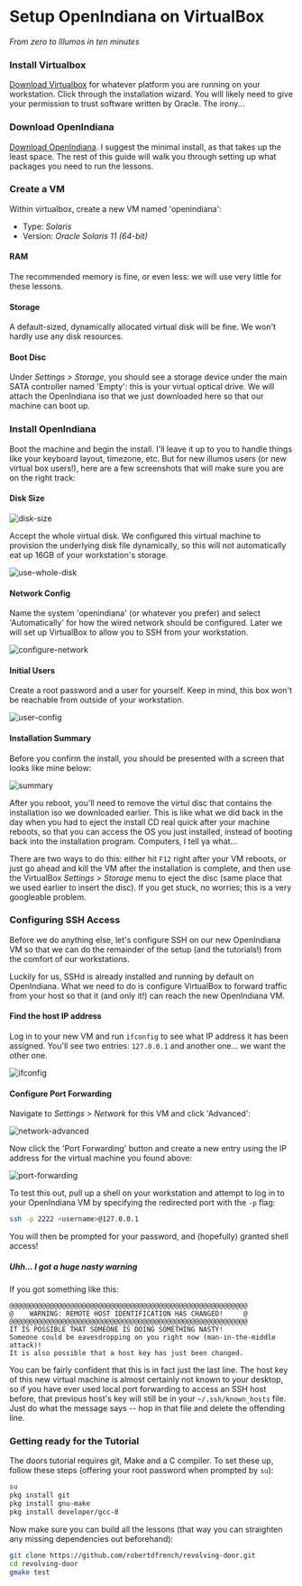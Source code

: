 # Setup OpenIndiana on VirtualBox
*From zero to Illumos in ten minutes*

### Install Virtualbox
[Download Virtualbox](https://www.virtualbox.org/wiki/Downloads) for whatever
platform you are running on your workstation. Click through the installation
wizard. You will likely need to give your permission to trust software written
by Oracle. The irony...

### Download OpenIndiana
[Download OpenIndiana](https://www.openindiana.org/download/). I suggest the
minimal install, as that takes up the least space. The rest of this guide will
walk you through setting up what packages you need to run the lessons.

### Create a VM
Within virtualbox, create a new VM named 'openindiana':

* Type: *Solaris*
* Version: *Oracle Solaris 11 (64-bit)*

#### RAM
The recommended memory is fine, or even less: we will use very little for these
lessons.

#### Storage
A default-sized, dynamically allocated virtual disk will be fine. We won't
hardly use any disk resources.

#### Boot Disc
Under *Settings > Storage*, you should see a storage device under the main SATA
controller named 'Empty': this is your virtual optical drive. We will attach the
OpenIndiana iso that we just downloaded here so that our machine can boot up.

### Install OpenIndiana
Boot the machine and begin the install. I'll leave it up to you to handle things
like your keyboard layout, timezone, etc. But for new illumos users (or new
virtual box users!), here are a few screenshots that will make sure you are on
the right track:

#### Disk Size
![disk-size](disk-size.png)

Accept the whole virtual disk. We configured this virtual machine to provision
the underlying disk file dynamically, so this will not automatically eat up 16GB
of your workstation's storage.

![use-whole-disk](use-whole-disk.png)

#### Network Config
Name the system 'openindiana' (or whatever you prefer) and select 'Automatically'
for how the wired network should be configured. Later we will set up VirtualBox
to allow you to SSH from your workstation.

![configure-network](configure-network.png)

#### Initial Users
Create a root password and a user for yourself. Keep in mind, this box won't be
reachable from outside of your workstation.

![user-config](user-config.png)

#### Installation Summary
Before you confirm the install, you should be presented with a screen that looks
like mine below:

![summary](summary.png)

After you reboot, you'll need to remove the virtul disc that contains the
installation iso we downloaded earlier. This is like what we did back in the day
when you had to eject the install CD real quick after your machine reboots, so
that you can access the OS you just installed, instead of booting back into the
installation program. Computers, I tell ya what...

There are two ways to do this: either hit `F12` right after your VM reboots, or
just go ahead and kill the VM after the installation is complete, and then use
the VirtualBox *Settings > Storage* menu to eject the disc (same place that we
used earlier to insert the disc). If you get stuck, no worries; this is a very
googleable problem.

### Configuring SSH Access
Before we do anything else, let's configure SSH on our new OpenIndiana VM so
that we can do the remainder of the setup (and the tutorials!) from the comfort
of our workstations.

Luckily for us, SSHd is already installed and running by default on OpenIndiana.
What we need to do is configure VirtualBox to forward traffic from your host so
that it (and only it!) can reach the new OpenIndiana VM.

#### Find the host IP address
Log in to your new VM and run `ifconfig` to see what IP address it has been
assigned. You'll see two entries: `127.0.0.1` and another one... we want the
other one.

![ifconfig](ifconfig.png)

#### Configure Port Forwarding
Navigate to *Settings > Network* for this VM and click 'Advanced':

![network-advanced](network-advanced.png)

Now click the 'Port Forwarding' button and create a new entry using the IP
address for the virtual machine you found above:

![port-forwarding](port-forwarding.png)

To test this out, pull up a shell on your workstation and attempt to log in to
your OpenIndiana VM by specifying the redirected port with the `-p` flag:

```bash
ssh -p 2222 <username>@127.0.0.1
```

You will then be prompted for your password, and (hopefully) granted shell
access!

##### Uhh... I got a huge nasty warning
If you got something like this:

```
@@@@@@@@@@@@@@@@@@@@@@@@@@@@@@@@@@@@@@@@@@@@@@@@@@@@@@@@@@@
@    WARNING: REMOTE HOST IDENTIFICATION HAS CHANGED!     @
@@@@@@@@@@@@@@@@@@@@@@@@@@@@@@@@@@@@@@@@@@@@@@@@@@@@@@@@@@@
IT IS POSSIBLE THAT SOMEONE IS DOING SOMETHING NASTY!
Someone could be eavesdropping on you right now (man-in-the-middle attack)!
It is also possible that a host key has just been changed.
```

You can be fairly confident that this is in fact just the last line. The host
key of this new virtual machine is almost certainly not known to your desktop,
so if you have ever used local port forwarding to access an SSH host before,
that previous host's key will still be in your `~/.ssh/known_hosts` file. Just
do what the message says -- hop in that file and delete the offending line.

### Getting ready for the Tutorial
The doors tutorial requires git, Make and a C compiler. To set these up, follow
these steps (offering your root password when prompted by `su`):

```bash
su
pkg install git
pkg install gnu-make
pkg install developer/gcc-8
```

Now make sure you can build all the lessons (that way you can straighten any
missing dependencies out beforehand):

```bash
git clone https://github.com/robertdfrench/revolving-door.git
cd revolving-door
gmake test
```
